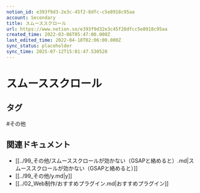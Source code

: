 ```yaml
---
notion_id: e393f9d3-2e3c-45f2-8dfc-c5e8918c95aa
account: Secondary
title: スムーススクロール 
url: https://www.notion.so/e393f9d32e3c45f28dfcc5e8918c95aa
created_time: 2022-03-06T05:47:00.000Z
last_edited_time: 2022-04-18T02:06:00.000Z
sync_status: placeholder
sync_time: 2025-07-12T15:01:47.530528
---
```

# スムーススクロール


## タグ

#その他 

## 関連ドキュメント

- [[../99_その他/スムーススクロールが効かない（GSAPと絡めると）.md|スムーススクロールが効かない（GSAPと絡めると）]]
- [[../99_その他/y.md|y]]
- [[../02_Web制作/おすすめプラグイン.md|おすすめプラグイン]]
